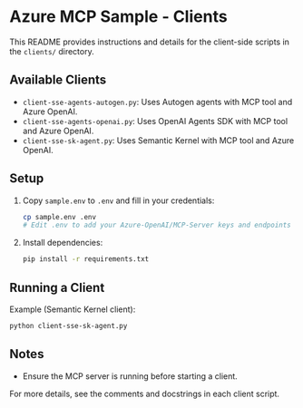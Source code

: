 # Azure MCP Sample - Clients

This README provides instructions and details for the client-side scripts in the `clients/` directory.

## Available Clients

- `client-sse-agents-autogen.py`: Uses Autogen agents with MCP tool and Azure OpenAI.
- `client-sse-agents-openai.py`: Uses OpenAI Agents SDK with MCP tool and Azure OpenAI.
- `client-sse-sk-agent.py`: Uses Semantic Kernel with MCP tool and Azure OpenAI.

## Setup

1. Copy `sample.env` to `.env` and fill in your credentials:
   ```bash
   cp sample.env .env
   # Edit .env to add your Azure-OpenAI/MCP-Server keys and endpoints
   ```
2. Install dependencies:
   ```bash
   pip install -r requirements.txt
   ```

## Running a Client

Example (Semantic Kernel client):
```bash
python client-sse-sk-agent.py
```

## Notes
- Ensure the MCP server is running before starting a client.

For more details, see the comments and docstrings in each client script.
